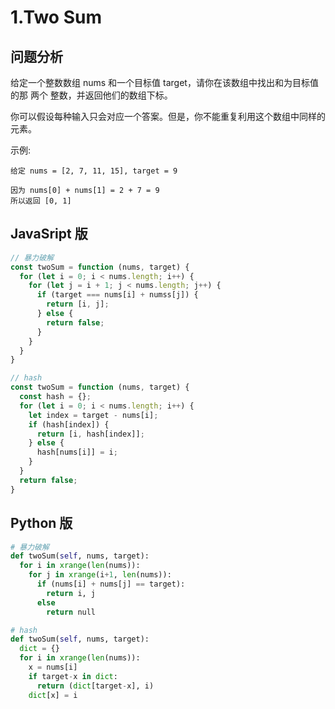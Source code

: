 # 1.Two Sum

## 问题分析

给定一个整数数组 nums 和一个目标值 target，请你在该数组中找出和为目标值的那 两个 整数，并返回他们的数组下标。

你可以假设每种输入只会对应一个答案。但是，你不能重复利用这个数组中同样的元素。

示例:
```
给定 nums = [2, 7, 11, 15], target = 9

因为 nums[0] + nums[1] = 2 + 7 = 9
所以返回 [0, 1]
```


##  JavaSript 版

```javascript
// 暴力破解
const twoSum = function (nums, target) {
  for (let i = 0; i < nums.length; i++) {
    for (let j = i + 1; j < nums.length; j++) {
      if (target === nums[i] + numss[j]) {
        return [i, j];
      } else {
        return false;
      }
    }
  }
}

// hash
const twoSum = function (nums, target) {
  const hash = {};
  for (let i = 0; i < nums.length; i++) {
    let index = target - nums[i];
    if (hash[index]) {
      return [i, hash[index]];
    } else {
      hash[nums[i]] = i;
    }
  }
  return false;
}

```

##  Python 版

```python
# 暴力破解
def twoSum(self, nums, target):
  for i in xrange(len(nums)):
    for j in xrange(i+1, len(nums)):
      if (nums[i] + nums[j] == target):
        return i, j
      else
        return null

# hash
def twoSum(self, nums, target):
  dict = {}
  for i in xrange(len(nums)):
    x = nums[i]
    if target-x in dict:
      return (dict[target-x], i)
    dict[x] = i
```
